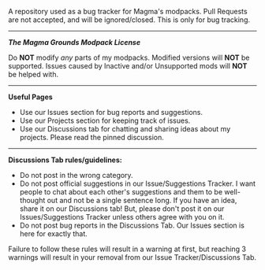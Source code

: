 A repository used as a bug tracker for Magma's modpacks. Pull Requests are not accepted, and will be ignored/closed. This is only for bug tracking.

--------------------------------------------------------------------------------------------------------------------------------------------------------------------------------

***The Magma Grounds Modpack License***

Do **NOT** modify *any* parts of my modpacks. Modified versions will **NOT** be supported.
Issues caused by Inactive and/or Unsupported mods will **NOT** be helped with.

--------------------------------------------------------------------------------------------------------------------------------------------------------------------------------

**Useful Pages**

* Use our Issues section for bug reports and suggestions.
* Use our Projects section for keeping track of issues.
* Use our Discussions tab for chatting and sharing ideas about my projects. Please read the pinned discussion.

--------------------------------------------------------------------------------------------------------------------------------------------------------------------------------

**Discussions Tab rules/guidelines:**

* Do not post in the wrong category.
* Do not post official suggestions in our Issue/Suggestions Tracker. I want people to chat about each other's suggestions and them to be well-thought out and not be a single sentence long. If you have an idea, share it on our Discussions tab! But, please don't post it on our Issues/Suggestions Tracker unless others agree with you on it.
* Do not post bug reports in the Discussions Tab. Our Issues section is here for exactly that.

Failure to follow these rules will result in a warning at first, but reaching 3 warnings will result in your removal from our Issue Tracker/Discussions Tab.

